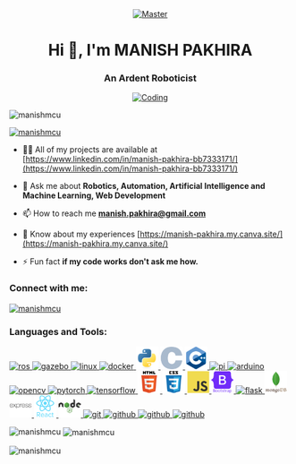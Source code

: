 <div align="center">
<a href="https://manishmcu.github.io/Personal-Website/">
  <img src="https://github.com/manishmcu/manishmcu/blob/main/exyn-nexys-fly-through-dust.gif" alt="Master" width="600">
</a>
</div>

<h1 align="center">Hi 👋, I'm MANISH PAKHIRA</h1>
<h3 align="center">An Ardent Roboticist </h3>

<div align="center">
<a href="https://manishmcu.github.io/Personal-Website/">
  <img src="https://github.com/manishmcu/manishmcu/blob/main/git_profile.gif" alt="Coding" width="400">
</a>
</div>


<p align="left"> <img src="https://komarev.com/ghpvc/?username=manishmcu&label=Profile%20views&color=0e75b6&style=flat" alt="manishmcu" /> </p>

<p align="left"> <a href="https://github.com/ryo-ma/github-profile-trophy"><img src="https://github-profile-trophy.vercel.app/?username=manishmcu" alt="manishmcu" /></a> </p>

- 👨‍💻 All of my projects are available at [https://www.linkedin.com/in/manish-pakhira-bb7333171/](https://www.linkedin.com/in/manish-pakhira-bb7333171/)

- 💬 Ask me about **Robotics, Automation, Artificial Intelligence and Machine Learning, Web Development**

- 📫 How to reach me **manish.pakhira@gmail.com**

- 📄 Know about my experiences [https://manish-pakhira.my.canva.site/](https://manish-pakhira.my.canva.site/)

- ⚡ Fun fact **if my code works don't ask me how.**

<h3 align="left">Connect with me:</h3>
<p align="left">
<a href="https://in.linkedin.com/in/manish-pakhira-bb7333171" target="blank"><img align="center" src="https://raw.githubusercontent.com/rahuldkjain/github-profile-readme-generator/master/src/images/icons/Social/linked-in-alt.svg" alt="manishmcu" height="30" width="40" /></a>
<!-- <a href="https://www.hackerrank.com/manasgupta7624" target="blank"><img align="center" src="https://raw.githubusercontent.com/rahuldkjain/github-profile-readme-generator/master/src/images/icons/Social/hackerrank.svg" alt="manasgupta7624" height="30" width="40" /></a>
<a href="https://www.leetcode.com/manishmcu" target="blank"><img align="center" src="https://raw.githubusercontent.com/rahuldkjain/github-profile-readme-generator/master/src/images/icons/Social/leet-code.svg" alt="manishmcu" height="30" width="40" /></a> -->
</p>

<h3 align="left">Languages and Tools:</h3>
<p align="left"> 


  <a href="https://www.ros.org/" target="_blank" rel="noreferrer"> 
            <img src="https://cdn.jsdelivr.net/gh/devicons/devicon@latest/icons/ros/ros-original-wordmark.svg" alt="ros" width="40" height="40" />
    </a>       
<a href="https://gazebosim.org/home" target="_blank" rel="noreferrer"> 
       <img src="https://cdn.jsdelivr.net/gh/devicons/devicon@latest/icons/gazebo/gazebo-original-wordmark.svg" alt="gazebo" width="40" height="40"/>
  </a> 
  <a href="https://www.linux.org/" target="_blank" rel="noreferrer"> 
       <img src="https://cdn.jsdelivr.net/gh/devicons/devicon@latest/icons/linux/linux-plain.svg" alt="linux" width="40" height="40"/>
  </a> 
  <a href="https://docs.docker.com/" target="_blank" rel="noreferrer"> 
      <img src="https://cdn.jsdelivr.net/gh/devicons/devicon@latest/icons/docker/docker-original-wordmark.svg" alt="docker" width="40" height="40"/>
  </a> 
  <a href="https://www.python.org" target="_blank" rel="noreferrer"> 
    <img src="https://raw.githubusercontent.com/devicons/devicon/master/icons/python/python-original.svg" alt="python" width="40" height="40"/> 
  </a>  
  <a href="https://www.cprogramming.com/" target="_blank" rel="noreferrer"> 
    <img src="https://raw.githubusercontent.com/devicons/devicon/master/icons/c/c-original.svg" alt="c" width="40" height="40"/> 
  </a> 
  <a href="https://www.w3schools.com/cpp/" target="_blank" rel="noreferrer"> 
    <img src="https://raw.githubusercontent.com/devicons/devicon/master/icons/cplusplus/cplusplus-original.svg" alt="cplusplus" width="40" height="40"/> 
  </a> 

  <a href="https://www.raspberrypi.org/" target="_blank" rel="noreferrer">
    <img src="https://cdn.jsdelivr.net/gh/devicons/devicon@latest/icons/raspberrypi/raspberrypi-original.svg" alt="pi" width="40" height="40" />
  </a>  
      
 <a href="https://www.arduino.cc/" target="_blank" rel="noreferrer"> 
      <img src="https://cdn.jsdelivr.net/gh/devicons/devicon@latest/icons/arduino/arduino-original-wordmark.svg" alt="arduino" width="40" height="40" />
     </a>       

  <a href="https://opencv.org/" target="_blank" rel="noreferrer"> 
    <img src="https://cdn.jsdelivr.net/gh/devicons/devicon@latest/icons/opencv/opencv-original-wordmark.svg" alt="opencv" width="40" height="40"/> 
  </a> 

<a href="https://pytorch.org/" target="_blank" rel="noreferrer">
      <img src="https://cdn.jsdelivr.net/gh/devicons/devicon@latest/icons/pytorch/pytorch-original-wordmark.svg" alt="pytorch" width="40" height="40" />
  </a> 

  <a href="https://www.tensorflow.org/" target="_blank" rel="noreferrer">
      <img src="https://cdn.jsdelivr.net/gh/devicons/devicon@latest/icons/tensorflow/tensorflow-original-wordmark.svg" alt="tensorflow" width="40" height="40" />
  </a>     
  
  <a href="https://www.w3.org/html/" target="_blank" rel="noreferrer"> 
    <img src="https://raw.githubusercontent.com/devicons/devicon/master/icons/html5/html5-original-wordmark.svg" alt="html5" width="40" height="40"/> 
  </a> 
  
  <a href="https://www.w3schools.com/css/" target="_blank" rel="noreferrer"> 
    <img src="https://raw.githubusercontent.com/devicons/devicon/master/icons/css3/css3-original-wordmark.svg" alt="css3" width="40" height="40"/> 
  </a> 
  <a href="https://developer.mozilla.org/en-US/docs/Web/JavaScript" target="_blank" rel="noreferrer"> 
    <img src="https://raw.githubusercontent.com/devicons/devicon/master/icons/javascript/javascript-original.svg" alt="javascript" width="40" height="40"/> 
  </a> 
  <a href="https://getbootstrap.com" target="_blank" rel="noreferrer"> 
    <img src="https://raw.githubusercontent.com/devicons/devicon/master/icons/bootstrap/bootstrap-plain-wordmark.svg" alt="bootstrap" width="40" height="40"/>
  </a>

  <a href="https://flask.palletsprojects.com/en/3.0.x/" target="_blank" rel="noreferrer">
    <img src="https://cdn.jsdelivr.net/gh/devicons/devicon@latest/icons/flask/flask-original-wordmark.svg" alt="flask" width="40" height="40" />
  </a>
          
  <a href="https://www.mongodb.com/" target="_blank" rel="noreferrer"> 
    <img src="https://raw.githubusercontent.com/devicons/devicon/master/icons/mongodb/mongodb-original-wordmark.svg" alt="mongodb" width="40" height="40"/> 
  </a>

  <a href="https://expressjs.com" target="_blank" rel="noreferrer"> 
    <img src="https://raw.githubusercontent.com/devicons/devicon/master/icons/express/express-original-wordmark.svg" alt="express" width="40" height="40"/> 
  </a> 
  <a href="https://reactjs.org/" target="_blank" rel="noreferrer"> 
    <img src="https://raw.githubusercontent.com/devicons/devicon/master/icons/react/react-original-wordmark.svg" alt="react" width="40" height="40"/> 
  </a> 
  <a href="https://nodejs.org" target="_blank" rel="noreferrer"> 
    <img src="https://raw.githubusercontent.com/devicons/devicon/master/icons/nodejs/nodejs-original-wordmark.svg" alt="nodejs" width="40" height="40"/> 
  </a> 
  
  <a href="https://git-scm.com/" target="_blank" rel="noreferrer"> 
    <img src="https://www.vectorlogo.zone/logos/git-scm/git-scm-icon.svg" alt="git" width="40" height="40"/> 
  </a> 

<a href="https://github.com/manishmcu" target="_blank" rel="noreferrer">
      <img src="https://cdn.jsdelivr.net/gh/devicons/devicon@latest/icons/github/github-original-wordmark.svg" alt="github" width="40" height="40" />
      </a>  
<a href="https://www.st.com/en/development-tools/stm32cubemx.html" target="_blank" rel="noreferrer">
  <img src="https://wiki.stmicroelectronics.cn/stm32mpu/nsfr_img_auth.php/e/e2/ST16333_Label_STM32CubeMX.png" alt="github" width="70" height="40" />   
</a>

<a href="https://www.st.com/en/development-tools/stm32cubeide.html" target="_blank" rel="noreferrer">
  <img src="https://encrypted-tbn0.gstatic.com/images?q=tbn:ANd9GcQVKaKPh9ipG-10P-D215X5fVCAkegBEpdaDw&s" alt="github" width="50" height="40" />   
</a>


  
  
</p>

<p><img align="left" src="https://github-readme-stats.vercel.app/api/top-langs?username=manishmcu&show_icons=true&locale=en&layout=compact" alt="manishmcu" /></p>

<p>&nbsp;<img align="center" src="https://github-readme-stats.vercel.app/api?username=manishmcu&show_icons=true&locale=en" alt="manishmcu" /></p>

<p><img align="center" src="https://github-readme-streak-stats.herokuapp.com/?user=manishmcu&" alt="manishmcu" /></p>
